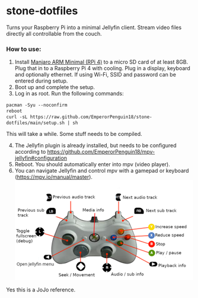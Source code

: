 # stone-dotfiles
Turns your Raspberry Pi into a minimal Jellyfin client. Stream video files directly all controllable from the couch.

### How to use:
1. Install [Manjaro ARM Minimal (RPi 4)](https://manjaro.org/download/) to a micro SD card of at least 8GB. Plug that in to a Raspberry Pi 4 with cooling. Plug in a display, keyboard and optionally ethernet. If using Wi-Fi, SSID and password can be entered during setup.
2. Boot up and complete the setup.
3. Log in as root. Run the following commands:
```
pacman -Syu --noconfirm
reboot
curl -sL https://raw.github.com/EmperorPenguin18/stone-dotfiles/main/setup.sh | sh
```
This will take a while. Some stuff needs to be compiled.

4. The Jellyfin plugin is already installed, but needs to be configured according to https://github.com/EmperorPenguin18/mpv-jellyfin#configuration
5. Reboot. You should automatically enter into mpv (video player).
6. You can navigate Jellyfin and control mpv with a gamepad or keyboard (https://mpv.io/manual/master).
![alt text](https://raw.githubusercontent.com/EmperorPenguin18/stone-dotfiles/main/diagram.png)

Yes this is a JoJo reference.

